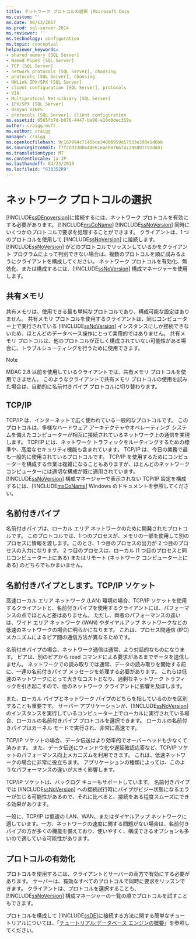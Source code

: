 ```yaml
---
title: ネットワーク プロトコルの選択 |Microsoft Docs
ms.custom: ''
ms.date: 06/13/2017
ms.prod: sql-server-2014
ms.reviewer: ''
ms.technology: configuration
ms.topic: conceptual
helpviewer_keywords:
- shared memory [SQL Server]
- Named Pipes [SQL Server]
- TCP [SQL Server]
- network protocols [SQL Server], choosing
- protocols [SQL Server], choosing
- NWLink IPX/SPX [SQL Server]
- client configuration [SQL Server], protocols
- VIA
- Multiprotocol Net-Library [SQL Server]
- IPX/SPX [SQL Server]
- Banyan VINES
- protocols [SQL Server], client configuration
ms.assetid: 6565fb7d-b076-4447-be90-e10d0dec359a
author: craigg-msft
ms.author: craigg
manager: craigg
ms.openlocfilehash: 9c167994c7145bce348b6959a57533e398e1d6bb
ms.sourcegitcommit: f7fced330b64d6616aeb8766747295807c92dd41
ms.translationtype: MT
ms.contentlocale: ja-JP
ms.lasthandoff: 04/23/2019
ms.locfileid: "63035289"
---
```

# <a name="choosing-a-network-protocol"></a>ネットワーク プロトコルの選択
  [!INCLUDE[ssDEnoversion](../../includes/ssdenoversion-md.md)]に接続するには、ネットワーク プロトコルを有効にする必要があります。 [!INCLUDE[msCoName](../../includes/msconame-md.md)] [!INCLUDE[ssNoVersion](../../includes/ssnoversion-md.md)] 同時にいくつかのプロトコルで要求を処理することができます。 クライアントは、1 つのプロトコルを使用して [!INCLUDE[ssNoVersion](../../includes/ssnoversion-md.md)] に接続します。 [!INCLUDE[ssNoVersion](../../includes/ssnoversion-md.md)] がどのプロトコルでリッスンしているかをクライアント プログラムによって判別できない場合は、複数のプロトコルを順に試みるようにクライアントを構成してください。 ネットワーク プロトコルを有効化、無効化、または構成するには、[!INCLUDE[ssNoVersion](../../includes/ssnoversion-md.md)] 構成マネージャーを使用します。  
  
## <a name="shared-memory"></a>共有メモリ  
 共有メモリは、使用できる最も単純なプロトコルであり、構成可能な設定はありません。 共有メモリ プロトコルを使用するクライアントは、同じコンピューター上で実行されている [!INCLUDE[ssNoVersion](../../includes/ssnoversion-md.md)] インスタンスにしか接続できないため、ほとんどのデータベース操作にとって実用的ではありません。 共有メモリ プロトコルは、他のプロトコルが正しく構成されていない可能性がある場合に、トラブルシューティングを行うために使用できます。  
  
> [!NOTE]  
>  MDAC 2.8 以前を使用しているクライアントでは、共有メモリ プロトコルを使用できません。 このようなクライアントで共有メモリ プロトコルの使用を試みた場合は、自動的に名前付きパイプ プロトコルに切り替わります。  
  
## <a name="tcpip"></a>TCP/IP  
 TCP/IP は、インターネットで広く使われている一般的なプロトコルです。 このプロトコルは、多様なハードウェア アーキテクチャやオペレーティング システムを備えたコンピューターが相互に接続されているネットワーク上の通信を実現します。 TCP/IP には、ネットワーク トラフィックをルーティングするための標準や、高度なセキュリティ機能も含まれています。 TCP/IP は、今日の業務で最も一般的に使用されているプロトコルです。 TCP/IP を使用するためにコンピューターを構成する作業は複雑になることもありますが、ほとんどのネットワーク コンピューターには適切な構成が既に適用されています。 [!INCLUDE[ssNoVersion](../../includes/ssnoversion-md.md)] 構成マネージャーで表示されない TCP/IP 設定を構成するには、[!INCLUDE[msCoName](../../includes/msconame-md.md)] Windows のドキュメントを参照してください。  
  
## <a name="named-pipes"></a>名前付きパイプ  
 名前付きパイプは、ローカル エリア ネットワークのために開発されたプロトコルです。 このプロトコルでは、1 つのプロセスが、メモリの一部を使用して別のプロセスに情報を渡します。このとき、1 つ目のプロセスの出力が 2 つ目のプロセスの入力になります。 2 つ目のプロセスは、ローカル (1 つ目のプロセスと同じコンピューター上にある) またはリモート (ネットワーク コンピューター上にある) のどちらでもかまいません。  
  
## <a name="named-pipes-vs-tcpip-sockets"></a>名前付きパイプとします。TCP/IP ソケット  
 高速ローカル エリア ネットワーク (LAN) 環境の場合、TCP/IP ソケットを使用するクライアントと、名前付きパイプを使用するクライアントには、パフォーマンスの点でほとんど差はありません。 ただし、両者のパフォーマンスの違いは、ワイド エリア ネットワーク (WAN) やダイヤルアップ ネットワークなどの低速のネットワークの場合に明らかになります。 これは、プロセス間通信 (IPC) メカニズムによるピア間の通信方法が異なるためです。  
  
 名前付きパイプの場合、ネットワーク通信は通常、より対話的なものになります。 ピアは、別のピアから read コマンドによる要求があるまでデータを送信しません。 ネットワークでの読み取りでは通常、データの読み取りを開始する前に、一連の名前付きパイプ メッセージを処理する必要があります。 これらは低速のネットワークにとって大きなコストとなり、過剰なネットワーク トラフィックを引き起こすので、他のネットワーク クライアントに影響を及ぼします。  
  
 また、ローカル パイプとネットワーク パイプのどちらを指しているのかを区別することも重要です。 サーバー アプリケーションが、[!INCLUDE[ssNoVersion](../../includes/ssnoversion-md.md)] のインスタンスを実行しているコンピューター上でローカルに実行されている場合、ローカルの名前付きパイプ プロトコルを選択できます。 ローカルの名前付きパイプはカーネル モードで実行され、非常に高速です。  
  
 TCP/IP ソケットの場合、データ伝送はより効率的でオーバーヘッドも少なくて済みます。 また、データ伝送にウィンドウ化や遅延確認応答など、TCP/IP ソケットのパフォーマンス向上メカニズムを利用できます。 これは、低速ネットワークの場合に非常に役立ちます。 アプリケーションの種類によっては、このようなパフォーマンスの違いが大きく影響します。  
  
 TCP/IP ソケットは、バックログ キューもサポートしています。 名前付きパイプでは [!INCLUDE[ssNoVersion](../../includes/ssnoversion-md.md)] への接続試行時にパイプがビジー状態になるエラーが生じる可能性があるので、それに比べると、接続をある程度スムーズにできる効果があります。  
  
 一般に、TCP/IP は低速の LAN、WAN、またはダイヤルアップ ネットワークに適しています。一方、ネットワークの速度に関する問題がない場合は、名前付きパイプの方が多くの機能を備えており、使いやすく、構成できるオプションも多いので適している可能性があります。  
  
## <a name="enabling-the-protocol"></a>プロトコルの有効化  
 プロトコルを使用するには、クライアントとサーバーの両方で有効にする必要があります。 サーバーは、有効なすべてのプロトコルで同時に要求をリッスンできます。 クライアントは、プロトコルを選択することも、[!INCLUDE[ssNoVersion](../../includes/ssnoversion-md.md)] 構成マネージャーの一覧の順でプロトコルを試すこともできます。  
  
 プロトコルを構成して [!INCLUDE[ssDE](../../includes/ssde-md.md)]に接続する方法に関する簡単なチュートリアルについては、「[チュートリアル:データベース エンジンの概要](../../relational-databases/tutorial-getting-started-with-the-database-engine.md)」を参照してください。  
  
  
